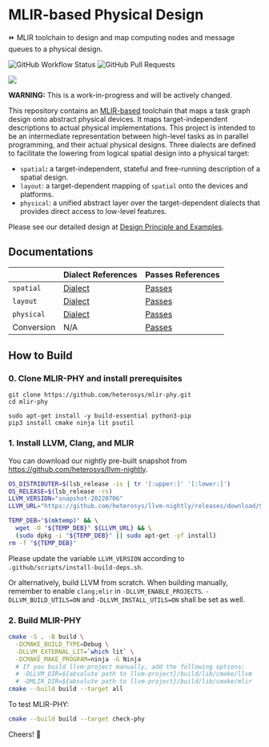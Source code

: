 # MLIR-based Physical Design
⏩ MLIR toolchain to design and map computing nodes and message queues to a physical design.

![GitHub Workflow Status](https://img.shields.io/github/workflow/status/heterosys/mlir-phy/Build%20and%20Test)
![GitHub Pull Requests](https://img.shields.io/github/issues-pr-raw/heterosys/mlir-phy)

![](https://mlir.llvm.org//mlir-logo.png)

**WARNING:** This is a work-in-progress and will be actively changed.

This repository contains an [MLIR-based](https://mlir.llvm.org/) toolchain that maps a task graph design onto abstract physical devices.  It maps target-independent descriptions to actual physical implementations.  This project is intended to be an intermediate representation between high-level tasks as in parallel programming, and their actual physical designs.  Three dialects are defined to facilitate the lowering from logical spatial design into a physical target:

- `spatial`**:**  a target-independent, stateful and free-running description of a spatial design.
- `layout`: a target-dependent mapping of `spatial` onto the devices and platforms.
- `physical`: a unified abstract layer over the target-dependent dialects that provides direct access to low-level features.

Please see our detailed design at [Design Principle and Examples](https://tinyurl.com/heterosys-mlir-phy).

## Documentations

|            | Dialect References | Passes References |
| ---------- | ------------------ | ----------------- |
| `spatial`  | [Dialect](https://heterosys.github.io/mlir-phy/SpatialDialect.html) | [Passes](https://heterosys.github.io/mlir-phy/SpatialPasses.html) |
| `layout`   | [Dialect](https://heterosys.github.io/mlir-phy/LayoutDialect.html) | [Passes](https://heterosys.github.io/mlir-phy/LayoutPasses.html) |
| `physical` | [Dialect](https://heterosys.github.io/mlir-phy/PhysicalDialect.html) | [Passes](https://heterosys.github.io/mlir-phy/PhysicalPasses.html) |
| Conversion | N/A | [Passes](https://heterosys.github.io/mlir-phy/PhyConversionPass.html) |

## How to Build

### 0. Clone MLIR-PHY and install prerequisites

```
git clone https://github.com/heterosys/mlir-phy.git
cd mlir-phy

sudo apt-get install -y build-essential python3-pip
pip3 install cmake ninja lit psutil
```

### 1. Install LLVM, Clang, and MLIR

You can download our nightly pre-built snapshot from https://github.com/heterosys/llvm-nightly.

```sh
OS_DISTRIBUTER=$(lsb_release -is | tr '[:upper:]' '[:lower:]')
OS_RELEASE=$(lsb_release -rs)
LLVM_VERSION="snapshot-20220706"
LLVM_URL="https://github.com/heterosys/llvm-nightly/releases/download/${LLVM_VERSION}/llvm-clang-mlir-dev-15.${OS_DISTRIBUTER}-${OS_RELEASE}.deb"

TEMP_DEB="$(mktemp)" && \
  wget -O "${TEMP_DEB}" ${LLVM_URL} && \
  (sudo dpkg -i "${TEMP_DEB}" || sudo apt-get -yf install)
rm -f "${TEMP_DEB}"
```

Please update the variable `LLVM_VERSION` according to `.github/scripts/install-build-deps.sh`.

Or alternatively, build LLVM from scratch.  When building manually, remember to enable `clang;mlir` in `-DLLVM_ENABLE_PROJECTS`.  `-DLLVM_BUILD_UTILS=ON` and `-DLLVM_INSTALL_UTILS=ON` shall be set as well.

### 2. Build MLIR-PHY

```sh
cmake -S . -B build \
  -DCMAKE_BUILD_TYPE=Debug \
  -DLLVM_EXTERNAL_LIT=`which lit` \
  -DCMAKE_MAKE_PROGRAM=ninja -G Ninja
  # If you build llvm-project manually, add the following options:
  # -DLLVM_DIR=${absolute path to llvm-project}/build/lib/cmake/llvm
  # -DMLIR_DIR=${absolute path to llvm-project}/build/lib/cmake/mlir
cmake --build build --target all
```

To test MLIR-PHY:

```sh
cmake --build build --target check-phy
```

Cheers! 🍺
